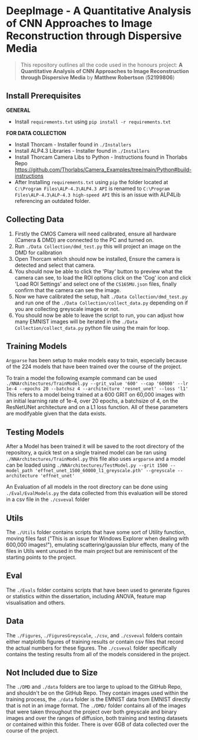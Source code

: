 
# DeepImage - A Quantitative Analysis of CNN Approaches to Image Reconstruction through Dispersive Media

> This repository outlines all the code used in the honours project: **A Quantitative Analysis of CNN Approaches to Image Reconstruction through Dispersive Media** by **Matthew Robertson** (**52199806**)

## Install Prerequisites
**GENERAL**
* Install `requirements.txt` using `pip install -r requirements.txt`

**FOR DATA COLLECTION**

* Install Thorcam - Installer found in `./Installers`
* Install ALP4.3 Libraries - Installer found in `./Installers`
* Install Thorcam Camera Libs to Python - Instructions found in Thorlabs Repo https://github.com/Thorlabs/Camera_Examples/tree/main/Python#build-instructions
* After Installing `requirements.txt` using `pip` the folder located at `C:\Program Files\ALP-4.3\ALP4.3 API` is renamed to `C:\Program Files\ALP-4.3\ALP-4.3 high-speed API` this is an issue with ALP4Lib referencing an outdated folder.

## Collecting Data

1. Firstly the CMOS Camera will need calibrated, ensure all hardware (Camera & DMD) are connected to the PC and turned on.
2. Run `./Data Collection/dmd_test.py` this will project an image on the DMD for calibration
3. Open Thorcam which should now be installed, Ensure the camera is detected and select that camera.
4. You should now be able to click the 'Play' button to preview what the camera can see, to load the ROI options click on the 'Cog' icon and click 'Load ROI Settings' and select one of the `CS165MU.json` files, finally confirm that the camera can see the image.
5. Now we have calibrated the setup, halt `./Data Collection/dmd_test.py` and run one of the `./Data Collection/collect_data.py` depending on if you are collecting greyscale images or not.
6. You should now be able to leave the script to run, you can adjust how many EMNIST images will be iterated in the `./Data Collection/collect_data.py` python file using the main for loop.

## Training Models

`Argparse` has been setup to make models easy to train, especially because of the 224 models that have been trained over the course of the project.

To train a model the following example command can be used `./NNArchitectures/TrainModel.py --grit_value '600' --cap '60000' --lr 1e-4 --epochs 20 --batchsz 4 --architecture 'resnet_unet' --loss 'l1'` This refers to a model being trained at a 600 GRIT on 60,000 images with an initial learning rate of 1e-4, over 20 epochs, a batchsize of 4, on the ResNetUNet architecture and on a L1 loss function. All of these parameters are modifyable given that the data exists.

## Testing Models

After a Model has been trained it will be saved to the root directory of the repository, a quick test on a single trained model can be ran using `./NNArchitectures/TrainModel.py` this file also uses `argparse` and a model can be loaded using `./NNArchitectures/TestModel.py --grit 1500 --model_path 'effnet_unet_1500_60000_l1_greyscale.pth' --greyscale --architecture 'effnet_unet'`

An Evaluation of all models in the root directory can be done using `./Eval/EvalModels.py` the data collected from this evaluation will be stored in a csv file in the `./csveval` folder

## Utils

The `./Utils` folder contains scripts that have some sort of Utility function, moving files fast ("This is an issue for Windows Explorer when dealing with 600,000 images!"), emulating scattering/gaussian blur effects, many of the files in Utils went unused in the main project but are reminiscent of the starting points to the project.

## Eval

The `./Evals` folder contains scripts that have been used to generate figures or statistics within the dissertation, including ANOVA, feature map visualisation and others.

## Data

The `./Figures`, `./FiguresGreyscale`, `./csv`, and `./csveval` folders contain either matplotlib figures of training results or contain csv files that record the actual numbers for these figures. The `./csveval` folder specifically contains the testing results from all of the models considered in the project.

## Not Included due to Size

The `./DMD` and `./data` folders are too large to upload to the GitHub Repo, and shouldn't be on the GitHub Repo. They contain images used within the training process, the `./data` folder is the EMNIST data from EMNIST directly that is not in an image format. The `./DMD/` folder contains all of the images that were taken throughout the project over both greyscale and binary images and over the ranges of diffusion, both training and testing datasets or contained within this folder. There is over 6GB of data collected over the course of the project.
